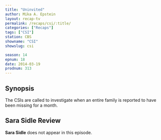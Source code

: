 ```yaml
---
title: "Uninvited"
author: Mika A. Epstein
layout: recap-tv
permalink: /recaps/csi/:title/
categories: ["Recaps"]
tags: ["CSI"]
station: CBS
showname: "CSI"
showslug: csi

season: 14
epnum: 18  
date: 2014-03-19
prodnum: 313  
---
```


## Synopsis

The CSIs are called to investigate when an entire family is reported to have been missing for a month.

## Sara Sidle Review

**Sara Sidle** does not appear in this episode.
